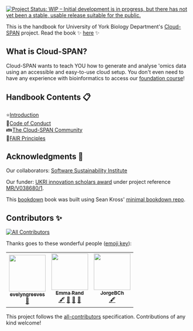 [![Project Status: WIP – Initial development is in progress, but there has not yet been a stable, usable release suitable for the public.](https://www.repostatus.org/badges/latest/wip.svg)](https://www.repostatus.org/#wip)

This is the handbook for University of York Biology Department's [Cloud-SPAN](cloud-span.york.ac.uk) project. Read the book :sparkles: [here](https://cloud-span.github.io/CloudSPAN-handbook/) :sparkles:

## What is Cloud-SPAN?
Cloud-SPAN wants to teach YOU how to generate and analyse 'omics data using an accessible and easy-to-use cloud setup. You don't even need to have any experience with bioinformatics to access our [foundation course](github.com/Cloud-SPAN/genomics01-intro)!

## Handbook Contents :clipboard:
:star:[Introduction](https://cloud-span.github.io/CloudSPAN-handbook/introduction.html)   
:handshake:[Code of Conduct](https://cloud-span.github.io/CloudSPAN-handbook/code-of-conduct.html)  
:family:[The Cloud-SPAN Community](https://cloud-span.github.io/CloudSPAN-handbook/the-cloud-span-commmunity.html)   
:pushpin:[FAIR Principles](https://cloud-span.github.io/CloudSPAN-handbook/fair-principles.html)   

## Acknowledgments :rainbow:
Our collaborators: [Software Sustainability Institute](software.ac.uk)

Our funder: [UKRI innovation scholars award](https://www.ukri.org/news/initiatives-boost-health-and-bioscience-skills-and-industry/) under project reference [MR/V038680/1](https://gtr.ukri.org/projects?ref=MR%2FV038680%2F1).

This [bookdown](https://bookdown.org/yihui/bookdown/) book was built using Sean Kross' [minimal bookdown repo](https://github.com/seankross/bookdown-start).

## Contributors ✨
<!-- ALL-CONTRIBUTORS-BADGE:START - Do not remove or modify this section -->
[![All Contributors](https://img.shields.io/badge/all_contributors-3-orange.svg?style=flat-square)](#contributors-)
<!-- ALL-CONTRIBUTORS-BADGE:END -->

Thanks goes to these wonderful people ([emoji key](https://allcontributors.org/docs/en/emoji-key)):

<!-- ALL-CONTRIBUTORS-LIST:START - Do not remove or modify this section -->
<!-- prettier-ignore-start -->
<!-- markdownlint-disable -->
<table>
  <tr>
    <td align="center"><a href="https://github.com/evelyngreeves"><img src="https://avatars.githubusercontent.com/u/89016177?v=4?s=100" width="100px;" alt=""/><br /><sub><b>evelyngreeves</b></sub></a><br /><a href="#ideas-evelyngreeves" title="Ideas, Planning, & Feedback">🤔</a></td>
    <td align="center"><a href="https://github.com/3mmaRand"><img src="https://avatars.githubusercontent.com/u/7593411?v=4?s=100" width="100px;" alt=""/><br /><sub><b>Emma Rand</b></sub></a><br /><a href="#content-3mmaRand" title="Content">🖋</a> <a href="#ideas-3mmaRand" title="Ideas, Planning, & Feedback">🤔</a> <a href="#maintenance-3mmaRand" title="Maintenance">🚧</a> <a href="#projectManagement-3mmaRand" title="Project Management">📆</a></td>
    <td align="center"><a href="https://github.com/JorgeBCh"><img src="https://avatars.githubusercontent.com/u/72130016?v=4?s=100" width="100px;" alt=""/><br /><sub><b>JorgeBCh</b></sub></a><br /><a href="#content-JorgeBCh" title="Content">🖋</a></td>
  </tr>
</table>

<!-- markdownlint-restore -->
<!-- prettier-ignore-end -->

<!-- ALL-CONTRIBUTORS-LIST:END -->

This project follows the [all-contributors](https://github.com/all-contributors/all-contributors) specification. Contributions of any kind welcome!
